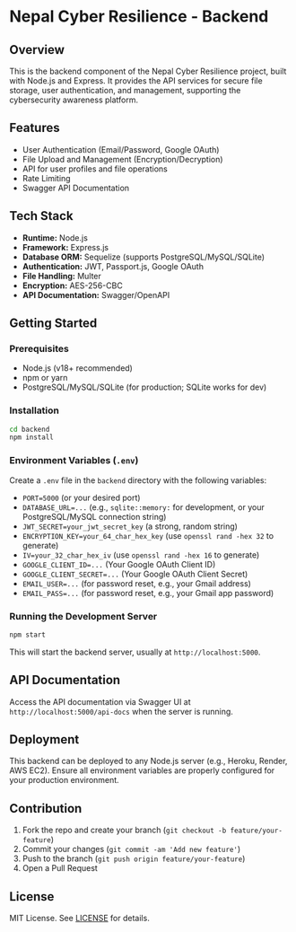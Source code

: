 # Nepal Cyber Resilience - Backend

## Overview
This is the backend component of the Nepal Cyber Resilience project, built with Node.js and Express. It provides the API services for secure file storage, user authentication, and management, supporting the cybersecurity awareness platform.

## Features
- User Authentication (Email/Password, Google OAuth)
- File Upload and Management (Encryption/Decryption)
- API for user profiles and file operations
- Rate Limiting
- Swagger API Documentation

## Tech Stack
- **Runtime:** Node.js
- **Framework:** Express.js
- **Database ORM:** Sequelize (supports PostgreSQL/MySQL/SQLite)
- **Authentication:** JWT, Passport.js, Google OAuth
- **File Handling:** Multer
- **Encryption:** AES-256-CBC
- **API Documentation:** Swagger/OpenAPI

## Getting Started

### Prerequisites
- Node.js (v18+ recommended)
- npm or yarn
- PostgreSQL/MySQL/SQLite (for production; SQLite works for dev)

### Installation
```bash
cd backend
npm install
```

### Environment Variables (`.env`)
Create a `.env` file in the `backend` directory with the following variables:

- `PORT=5000` (or your desired port)
- `DATABASE_URL=...` (e.g., `sqlite::memory:` for development, or your PostgreSQL/MySQL connection string)
- `JWT_SECRET=your_jwt_secret_key` (a strong, random string)
- `ENCRYPTION_KEY=your_64_char_hex_key` (use `openssl rand -hex 32` to generate)
- `IV=your_32_char_hex_iv` (use `openssl rand -hex 16` to generate)
- `GOOGLE_CLIENT_ID=...` (Your Google OAuth Client ID)
- `GOOGLE_CLIENT_SECRET=...` (Your Google OAuth Client Secret)
- `EMAIL_USER=...` (for password reset, e.g., your Gmail address)
- `EMAIL_PASS=...` (for password reset, e.g., your Gmail app password)

### Running the Development Server
```bash
npm start
```
This will start the backend server, usually at `http://localhost:5000`.

## API Documentation
Access the API documentation via Swagger UI at `http://localhost:5000/api-docs` when the server is running.

## Deployment
This backend can be deployed to any Node.js server (e.g., Heroku, Render, AWS EC2).
Ensure all environment variables are properly configured for your production environment.

## Contribution
1. Fork the repo and create your branch (`git checkout -b feature/your-feature`)
2. Commit your changes (`git commit -am 'Add new feature'`)
3. Push to the branch (`git push origin feature/your-feature`)
4. Open a Pull Request

## License
MIT License. See [LICENSE](LICENSE) for details.